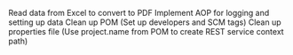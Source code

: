 Read data from Excel to convert to PDF
Implement AOP for logging and setting up data
Clean up POM (Set up developers and SCM tags)
Clean up properties file (Use project.name from POM to create REST service context path)
